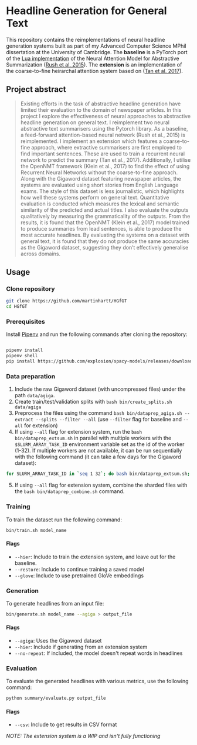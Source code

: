 # Headline Generation for General Text


This repository contains the reimplementations of neural headline generation systems built as part of my Advanced Computer Science MPhil dissertation at the University of Cambridge. The **baseline** is a PyTorch port of the [Lua implementation](https://github.com/facebookarchive/NAMAS) of the Neural Attention Model for Abstractive Summarization ([Rush et al. 2015](http://static.ijcai.org/proceedings-2017/0574.pdf)). The **extension** is an implementation of the coarse-to-fine heirarchal attention system based on ([Tan et al. 2017](http://static.ijcai.org/proceedings-2017/0574.pdf)).

## Project abstract

> Existing efforts in the task of abstractive headline generation have limited their evaluation to the domain of newspaper articles. In this project I explore the effectiveness of neural approaches to abstractive headline generation on general text. I reimplement two neural abstractive text summarisers using the Pytorch library. As a baseline, a feed-forward attention-based neural network (Rush et al., 2015) is reimplemented. I implement an extension which features a coarse-to-fine approach, where extractive summarisers are first employed to find important sentences. These are used to train a recurrent neural network to predict the summary (Tan et al., 2017). Additionally, I utilise the OpenNMT framework (Klein et al., 2017) to find the effect of using Recurrent Neural Networks without the coarse-to-fine approach. Along with the Gigaword dataset featuring newspaper articles, the systems are evaluated using short stories from English Language exams. The style of this dataset is less journalistic, which highlights how well these systems perform on general text. Quantitative evaluation is conducted which measures the lexical and semantic similarity of the predicted and actual titles. I also evaluate the outputs qualitatively by measuring the grammaticality of the outputs. From the results, it is found that the OpenNMT (Klein et al., 2017) model trained to produce summaries from lead sentences, is able to produce the most accurate headlines. By evaluating the systems on a dataset with general text, it is found that they do not produce the same accuracies as the Gigaword dataset, suggesting they don’t effectively generalise across domains.


## Usage

### Clone repository

```bash
git clone https://github.com/martinhartt/HGfGT
cd HGfGT
```

### Prerequisites

Install [Pipenv](https://github.com/pypa/pipenv) and run the following commands after cloning the repository:

```bash

pipenv install
pipenv shell
pip install https://github.com/explosion/spacy-models/releases/download/en_core_web_lg-2.0.0/en_core_web_lg-2.0.0.tar.gz

```

### Data preparation

1. Include the raw Gigaword dataset (with uncompressed files) under the path `data/agiga`.
2. Create train/test/validation splits with `bash bin/create_splits.sh data/agiga`
3. Preprocess the files using the command `bash bin/dataprep_agiga.sh --extract --splits --filter --all` (use `--filter` flag for baseline and `--all` for extension)
4. If using `--all` flag for extension system, run the `bash bin/dataprep_extsum.sh` in parallel with multiple workers with  the `$SLURM_ARRAY_TASK_ID` environment variable set as the id of the worker (1-32). If multiple workers are not available, it can be run sequentially with the following command (it can take a few days for the Gigaword dataset):

```bash
for SLURM_ARRAY_TASK_ID in `seq 1 32`; do bash bin/dataprep_extsum.sh; done
```
5. If using `--all` flag for extension system, combine the sharded files with the `bash bin/dataprep_combine.sh` command.

### Training

To train the dataset run the following command:

```bash
bin/train.sh model_name
```

#### Flags

- `--hier`: Include to train the extension system, and leave out for the baseline.
- `--restore`: Include to continue training a saved model
- `--glove`: Include to use pretrained GloVe embeddings

### Generation 

To generate headlines from an input file:

```bash
bin/generate.sh model_name --agiga > output_file
```

#### Flags

- `--agiga`: Uses the Gigaword dataset
- `--hier`: Include if generating from an extension system
- `--no-repeat`: If included, the model doesn't repeat words in headlines

### Evaluation

To evaluate the generated headlines with various metrics, use the following command:

```bash
python summary/evaluate.py output_file
```

#### Flags

- `--csv`: Include to get results in CSV format


*NOTE: The extension system is a WIP and isn't fully functioning*

